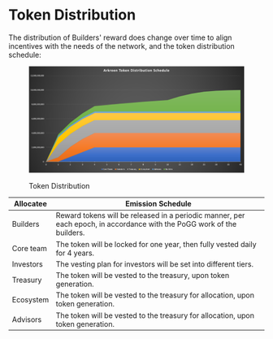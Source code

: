 # Token Distribution

The distribution of Builders' reward does change over time to align incentives with the needs of the network, and the token distribution schedule:

<figure><img src="../.gitbook/assets/image.png" alt=""><figcaption><p>Token Distribution</p></figcaption></figure>



| Allocatee | Emission Schedule                                                                                                      |
| --------- | ---------------------------------------------------------------------------------------------------------------------- |
| Builders  | Reward tokens will be released in a periodic manner, per each epoch, in accordance with the PoGG work of the builders. |
| Core team | The token will be locked for one year, then fully vested daily for 4 years.                                            |
| Investors | The vesting plan for investors will be set into different tiers.                                                       |
| Treasury  | The token will be vested to the treasury, upon  token generation.                                                      |
| Ecosystem | The token will be vested to the treasury for allocation, upon token generation.                                        |
| Advisors  | The token will be vested to the treasury for allocation, upon token generation.                                        |

